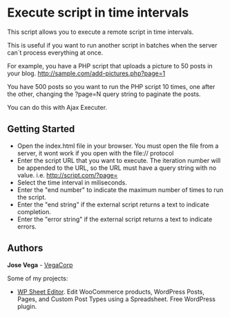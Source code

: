 # Execute script in time intervals

This script allows you to execute a remote script in time intervals.

This is useful if you want to run another script in batches when the server can´t process everything at once.

For example, you have a PHP script that uploads a picture to 50 posts in your blog.
http://sample.com/add-pictures.php?page=1

You have 500 posts so you want to run the PHP script 10 times, one after the other, changing the ?page=N query string to paginate the posts.

You can do this with Ajax Executer.

## Getting Started

* Open the index.html file in your browser. You must open the file from a server, it wont work if you open with the file:// protocol
* Enter the script URL that you want to execute. The iteration number will be appended to the URL, so the URL must have a query string with no value. i.e. http://script.com/?page=
* Select the time interval in miliseconds.
* Enter the "end number" to indicate the maximum number of times to run the script.
* Enter the "end string" if the external script returns a text to indicate completion.
* Enter the "error string" if the external script returns a text to indicate errors.


## Authors

**Jose Vega** - [VegaCorp](http://vegacorp.me)

Some of my projects:
* [WP Sheet Editor](https://wpsheeteditor.com/go/free-plugin-from-github). Edit WooCommerce products, WordPress Posts, Pages, and Custom Post Types using a Spreadsheet. Free WordPress plugin.
